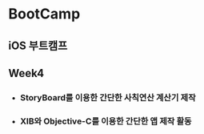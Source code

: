 # BootCamp
iOS 부트캠프 
---

## Week4

- ### StoryBoard를 이용한 간단한 사칙연산 계산기 제작
- ### XIB와 Objective-C를 이용한 간단한 앱 제작 활동
